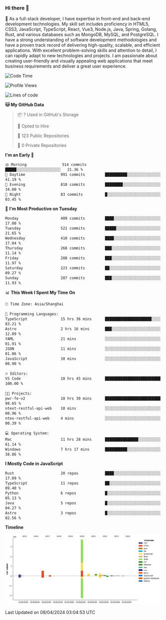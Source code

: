 ### Hi there 👋

🌱 As a full-stack developer, I have expertise in front-end and back-end development technologies. My skill set includes proficiency in HTML5, CSS3, JavaScript, TypeScript, React, Vue3, Node.js, Java, Spring, Golang, Rust, and various databases such as MongoDB, MySQL, and PostgreSQL. I have a strong understanding of software development methodologies and have a proven track record of delivering high-quality, scalable, and efficient applications. With excellent problem-solving skills and attention to detail, I can rapidly adapt to new technologies and projects. I am passionate about creating user-friendly and visually appealing web applications that meet business requirements and deliver a great user experience.

<!--START_SECTION:waka-->
![Code Time](http://img.shields.io/badge/Code%20Time-1%2C331%20hrs%2012%20mins-blue)

![Profile Views](http://img.shields.io/badge/Profile%20Views-23-blue)

![Lines of code](https://img.shields.io/badge/From%20Hello%20World%20I%27ve%20Written-5.6%20million%20lines%20of%20code-blue)

**🐱 My GitHub Data** 

> 📦 ? Used in GitHub's Storage 
 > 
> 💼 Opted to Hire
 > 
> 📜 123 Public Repositories 
 > 
> 🔑 0 Private Repositories 
 > 
**I'm an Early 🐤** 

```text
🌞 Morning                514 commits         █████░░░░░░░░░░░░░░░░░░░░   21.36 % 
🌆 Daytime                991 commits         ██████████░░░░░░░░░░░░░░░   41.19 % 
🌃 Evening                818 commits         ████████░░░░░░░░░░░░░░░░░   34.00 % 
🌙 Night                  83 commits          █░░░░░░░░░░░░░░░░░░░░░░░░   03.45 % 
```
📅 **I'm Most Productive on Tuesday** 

```text
Monday                   409 commits         ████░░░░░░░░░░░░░░░░░░░░░   17.00 % 
Tuesday                  521 commits         █████░░░░░░░░░░░░░░░░░░░░   21.65 % 
Wednesday                410 commits         ████░░░░░░░░░░░░░░░░░░░░░   17.04 % 
Thursday                 268 commits         ███░░░░░░░░░░░░░░░░░░░░░░   11.14 % 
Friday                   288 commits         ███░░░░░░░░░░░░░░░░░░░░░░   11.97 % 
Saturday                 223 commits         ██░░░░░░░░░░░░░░░░░░░░░░░   09.27 % 
Sunday                   287 commits         ███░░░░░░░░░░░░░░░░░░░░░░   11.93 % 
```


📊 **This Week I Spent My Time On** 

```text
🕑︎ Time Zone: Asia/Shanghai

💬 Programming Languages: 
TypeScript               15 hrs 36 mins      █████████████████████░░░░   83.21 % 
Astro                    2 hrs 16 mins       ███░░░░░░░░░░░░░░░░░░░░░░   12.09 % 
YAML                     21 mins             ░░░░░░░░░░░░░░░░░░░░░░░░░   01.91 % 
JSON                     11 mins             ░░░░░░░░░░░░░░░░░░░░░░░░░   01.06 % 
JavaScript               10 mins             ░░░░░░░░░░░░░░░░░░░░░░░░░   00.90 % 

🔥 Editors: 
VS Code                  18 hrs 45 mins      █████████████████████████   100.00 % 

🐱‍💻 Projects: 
pwr-fe-v2                18 hrs 30 mins      █████████████████████████   98.65 % 
ntext-restful-api-web    10 mins             ░░░░░░░░░░░░░░░░░░░░░░░░░   00.96 % 
ntex-restful-api-web     4 mins              ░░░░░░░░░░░░░░░░░░░░░░░░░   00.39 % 

💻 Operating System: 
Mac                      11 hrs 28 mins      ███████████████░░░░░░░░░░   61.14 % 
Windows                  7 hrs 17 mins       ██████████░░░░░░░░░░░░░░░   38.86 % 
```

**I Mostly Code in JavaScript** 

```text
Rust                     20 repos            ████░░░░░░░░░░░░░░░░░░░░░   17.09 % 
TypeScript               11 repos            ██░░░░░░░░░░░░░░░░░░░░░░░   09.40 % 
Python                   6 repos             █░░░░░░░░░░░░░░░░░░░░░░░░   05.13 % 
Java                     5 repos             █░░░░░░░░░░░░░░░░░░░░░░░░   04.27 % 
Astro                    3 repos             █░░░░░░░░░░░░░░░░░░░░░░░░   02.56 % 
```



**Timeline**

![Lines of Code chart](https://raw.githubusercontent.com/elton/elton/main/assets/bar_graph.png)


 Last Updated on 08/04/2024 03:04:53 UTC
<!--END_SECTION:waka-->

<!--
**elton/elton** is a ✨ _special_ ✨ repository because its `README.md` (this file) appears on your GitHub profile.

Here are some ideas to get you started:

- 🔭 I’m currently working on ...
- 🌱 I’m currently learning ...
- 👯 I’m looking to collaborate on ...
- 🤔 I’m looking for help with ...
- 💬 Ask me about ...
- 📫 How to reach me: ...
- 😄 Pronouns: ...
- ⚡ Fun fact: ...
-->
